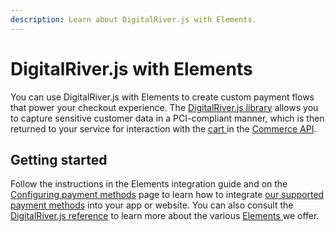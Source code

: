 ```yaml
---
description: Learn about DigitalRiver.js with Elements.
---
```


# DigitalRiver.js with Elements

You can use DigitalRiver.js with Elements to create custom payment flows that power your checkout experience. The [DigitalRiver.js library](../../../general-resources/reference/) allows you to capture sensitive customer data in a PCI-compliant manner, which is then returned to your service for interaction with the [cart ](../../../shopper-apis/cart/creating-or-updating-a-cart/)in the [Commerce API](https://www.digitalriver.com/docs/commerce-api-reference/).

## Getting started

Follow the instructions in the Elements integration guide and on the [Configuring payment methods](payment-methods/) page to learn how to integrate [our supported payment methods](../../supported-payment-methods/) into your app or website. You can also consult the [DigitalRiver.js reference](../../../general-resources/reference/) to learn more about the various [Elements ](../../../general-resources/reference/elements/)we offer.
